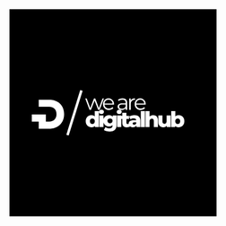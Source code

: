 <?xml version="1.0" encoding="utf-8"?>
<svg xmlns:xlink="http://www.w3.org/1999/xlink" width="512" zoomAndPan="magnify" viewBox="0 0 384 383.999986" height="512" preserveAspectRatio="xMidYMid meet" version="1.2" baseProfile="tiny-ps" xmlns="http://www.w3.org/2000/svg">
  <title>Digitalhub</title>
  <defs>
    <g />
    <clipPath id="17d0d61748">
      <path d="M 51.285156 51.285156 L 332.714844 51.285156 L 332.714844 332.714844 L 51.285156 332.714844 Z M 51.285156 51.285156 " />
    </clipPath>
    <clipPath id="0baffb5548">
      <path d="M 192 51.285156 C 114.285156 51.285156 51.285156 114.285156 51.285156 192 C 51.285156 269.714844 114.285156 332.714844 192 332.714844 C 269.714844 332.714844 332.714844 269.714844 332.714844 192 C 332.714844 114.285156 269.714844 51.285156 192 51.285156 Z M 192 51.285156 " />
    </clipPath>
    <clipPath id="31510fb166">
      <path d="M 81.660156 174.199219 L 125.332031 174.199219 L 125.332031 213.777344 L 81.660156 213.777344 Z M 81.660156 174.199219 " />
    </clipPath>
  </defs>
  <g>
    <g>
      <path fill="#000000" d="M 51.285156 51.285156 L 332.714844 51.285156 L 332.714844 332.714844 L 51.285156 332.714844 Z M 51.285156 51.285156 " fill-opacity="1" fill-rule="nonzero" />
    </g>
  </g>
  <path stroke-linecap="butt" transform="matrix(0.202462, -0.651668, 0.651668, 0.202462, 128.548665, 221.928762)" fill="none" stroke-linejoin="miter" d="M 0.00265671 2.502019 L 93.415693 2.498345 " stroke="#ffffff" stroke-width="5" stroke-opacity="1" stroke-miterlimit="4" />
  <g fill="#ffffff" fill-opacity="1">
    <g transform="translate(154.049673, 211.465221)">
      <g>
        <path d="M 18.71875 -21.8125 L 18.71875 0 L 13.40625 0 L 13.40625 -1.59375 C 12.363281 -0.351562 10.804688 0.265625 8.734375 0.265625 C 7.273438 0.265625 5.945312 -0.0703125 4.75 -0.75 C 3.5625 -1.425781 2.617188 -2.390625 1.921875 -3.640625 C 1.222656 -4.898438 0.875 -6.351562 0.875 -8 C 0.875 -9.644531 1.222656 -11.085938 1.921875 -12.328125 C 2.617188 -13.578125 3.5625 -14.53125 4.75 -15.1875 C 5.945312 -15.851562 7.273438 -16.1875 8.734375 -16.1875 C 10.628906 -16.1875 12.097656 -15.640625 13.140625 -14.546875 L 13.140625 -21.8125 Z M 9.90625 -4.171875 C 10.863281 -4.171875 11.65625 -4.507812 12.28125 -5.1875 C 12.90625 -5.863281 13.21875 -6.800781 13.21875 -8 C 13.21875 -9.164062 12.910156 -10.082031 12.296875 -10.75 C 11.679688 -11.414062 10.882812 -11.75 9.90625 -11.75 C 8.925781 -11.75 8.117188 -11.414062 7.484375 -10.75 C 6.859375 -10.082031 6.546875 -9.164062 6.546875 -8 C 6.546875 -6.800781 6.859375 -5.863281 7.484375 -5.1875 C 8.117188 -4.507812 8.925781 -4.171875 9.90625 -4.171875 Z M 9.90625 -4.171875 " />
      </g>
    </g>
  </g>
  <g fill="#ffffff" fill-opacity="1">
    <g transform="translate(171.685026, 211.465221)">
      <g>
        <path d="M 1.796875 -15.9375 L 7.375 -15.9375 L 7.375 0 L 1.796875 0 Z M 4.59375 -17.6875 C 3.570312 -17.6875 2.75 -17.96875 2.125 -18.53125 C 1.5 -19.101562 1.1875 -19.8125 1.1875 -20.65625 C 1.1875 -21.5 1.5 -22.203125 2.125 -22.765625 C 2.75 -23.335938 3.570312 -23.625 4.59375 -23.625 C 5.613281 -23.625 6.4375 -23.351562 7.0625 -22.8125 C 7.6875 -22.28125 8 -21.59375 8 -20.75 C 8 -19.863281 7.6875 -19.128906 7.0625 -18.546875 C 6.4375 -17.972656 5.613281 -17.6875 4.59375 -17.6875 Z M 4.59375 -17.6875 " />
      </g>
    </g>
  </g>
  <g fill="#ffffff" fill-opacity="1">
    <g transform="translate(178.004354, 211.465221)">
      <g>
        <path d="M 18.921875 -15.9375 L 18.921875 -2.90625 C 18.921875 0.0507812 18.117188 2.269531 16.515625 3.75 C 14.910156 5.226562 12.597656 5.96875 9.578125 5.96875 C 8.015625 5.96875 6.546875 5.789062 5.171875 5.4375 C 3.796875 5.082031 2.628906 4.5625 1.671875 3.875 L 3.703125 -0.03125 C 4.347656 0.5 5.164062 0.914062 6.15625 1.21875 C 7.144531 1.519531 8.117188 1.671875 9.078125 1.671875 C 10.546875 1.671875 11.625 1.347656 12.3125 0.703125 C 13 0.0546875 13.34375 -0.898438 13.34375 -2.171875 L 13.34375 -2.703125 C 12.269531 -1.453125 10.691406 -0.828125 8.609375 -0.828125 C 7.203125 -0.828125 5.898438 -1.144531 4.703125 -1.78125 C 3.503906 -2.414062 2.550781 -3.316406 1.84375 -4.484375 C 1.144531 -5.648438 0.796875 -6.992188 0.796875 -8.515625 C 0.796875 -10.023438 1.144531 -11.363281 1.84375 -12.53125 C 2.550781 -13.695312 3.503906 -14.597656 4.703125 -15.234375 C 5.898438 -15.867188 7.203125 -16.1875 8.609375 -16.1875 C 10.878906 -16.1875 12.546875 -15.453125 13.609375 -13.984375 L 13.609375 -15.9375 Z M 9.9375 -5.265625 C 10.9375 -5.265625 11.765625 -5.566406 12.421875 -6.171875 C 13.078125 -6.773438 13.40625 -7.554688 13.40625 -8.515625 C 13.40625 -9.484375 13.082031 -10.265625 12.4375 -10.859375 C 11.789062 -11.453125 10.957031 -11.75 9.9375 -11.75 C 8.914062 -11.75 8.078125 -11.453125 7.421875 -10.859375 C 6.765625 -10.265625 6.4375 -9.484375 6.4375 -8.515625 C 6.4375 -7.554688 6.769531 -6.773438 7.4375 -6.171875 C 8.101562 -5.566406 8.9375 -5.265625 9.9375 -5.265625 Z M 9.9375 -5.265625 " />
      </g>
    </g>
  </g>
  <g fill="#ffffff" fill-opacity="1">
    <g transform="translate(195.845453, 211.465221)">
      <g>
        <path d="M 1.796875 -15.9375 L 7.375 -15.9375 L 7.375 0 L 1.796875 0 Z M 4.59375 -17.6875 C 3.570312 -17.6875 2.75 -17.96875 2.125 -18.53125 C 1.5 -19.101562 1.1875 -19.8125 1.1875 -20.65625 C 1.1875 -21.5 1.5 -22.203125 2.125 -22.765625 C 2.75 -23.335938 3.570312 -23.625 4.59375 -23.625 C 5.613281 -23.625 6.4375 -23.351562 7.0625 -22.8125 C 7.6875 -22.28125 8 -21.59375 8 -20.75 C 8 -19.863281 7.6875 -19.128906 7.0625 -18.546875 C 6.4375 -17.972656 5.613281 -17.6875 4.59375 -17.6875 Z M 4.59375 -17.6875 " />
      </g>
    </g>
  </g>
  <g fill="#ffffff" fill-opacity="1">
    <g transform="translate(202.164781, 211.465221)">
      <g>
        <path d="M 12.78125 -0.640625 C 12.3125 -0.347656 11.738281 -0.125 11.0625 0.03125 C 10.382812 0.1875 9.664062 0.265625 8.90625 0.265625 C 6.832031 0.265625 5.234375 -0.242188 4.109375 -1.265625 C 2.992188 -2.285156 2.4375 -3.800781 2.4375 -5.8125 L 2.4375 -11.171875 L 0.125 -11.171875 L 0.125 -15.34375 L 2.4375 -15.34375 L 2.4375 -19.484375 L 8.03125 -19.484375 L 8.03125 -15.34375 L 11.671875 -15.34375 L 11.671875 -11.171875 L 8.03125 -11.171875 L 8.03125 -5.875 C 8.03125 -5.3125 8.179688 -4.867188 8.484375 -4.546875 C 8.785156 -4.222656 9.191406 -4.0625 9.703125 -4.0625 C 10.347656 -4.0625 10.914062 -4.226562 11.40625 -4.5625 Z M 12.78125 -0.640625 " />
      </g>
    </g>
  </g>
  <g fill="#ffffff" fill-opacity="1">
    <g transform="translate(212.422668, 211.465221)">
      <g>
        <path d="M 8.578125 -16.1875 C 11.222656 -16.1875 13.238281 -15.582031 14.625 -14.375 C 16.019531 -13.175781 16.71875 -11.332031 16.71875 -8.84375 L 16.71875 0 L 11.515625 0 L 11.515625 -2.0625 C 10.710938 -0.507812 9.144531 0.265625 6.8125 0.265625 C 5.582031 0.265625 4.515625 0.0507812 3.609375 -0.375 C 2.710938 -0.8125 2.03125 -1.394531 1.5625 -2.125 C 1.101562 -2.863281 0.875 -3.703125 0.875 -4.640625 C 0.875 -6.148438 1.453125 -7.320312 2.609375 -8.15625 C 3.765625 -8.988281 5.550781 -9.40625 7.96875 -9.40625 L 11.140625 -9.40625 C 11.035156 -11.09375 9.910156 -11.9375 7.765625 -11.9375 C 6.992188 -11.9375 6.21875 -11.8125 5.4375 -11.5625 C 4.65625 -11.320312 3.988281 -10.984375 3.4375 -10.546875 L 1.5625 -14.34375 C 2.4375 -14.925781 3.503906 -15.378906 4.765625 -15.703125 C 6.035156 -16.023438 7.304688 -16.1875 8.578125 -16.1875 Z M 8.375 -3.265625 C 9.019531 -3.265625 9.585938 -3.421875 10.078125 -3.734375 C 10.566406 -4.046875 10.921875 -4.503906 11.140625 -5.109375 L 11.140625 -6.5 L 8.734375 -6.5 C 7.109375 -6.5 6.296875 -5.957031 6.296875 -4.875 C 6.296875 -4.382812 6.476562 -3.992188 6.84375 -3.703125 C 7.21875 -3.410156 7.726562 -3.265625 8.375 -3.265625 Z M 8.375 -3.265625 " />
      </g>
    </g>
  </g>
  <g fill="#ffffff" fill-opacity="1">
    <g transform="translate(228.000564, 211.465221)">
      <g>
        <path d="M 1.796875 -21.8125 L 7.375 -21.8125 L 7.375 0 L 1.796875 0 Z M 1.796875 -21.8125 " />
      </g>
    </g>
  </g>
  <g fill="#ffffff" fill-opacity="1">
    <g transform="translate(234.319891, 211.465221)">
      <g>
        <path d="M 12.171875 -16.1875 C 14.148438 -16.1875 15.738281 -15.597656 16.9375 -14.421875 C 18.144531 -13.253906 18.75 -11.484375 18.75 -9.109375 L 18.75 0 L 13.171875 0 L 13.171875 -8.203125 C 13.171875 -10.378906 12.296875 -11.46875 10.546875 -11.46875 C 9.585938 -11.46875 8.816406 -11.148438 8.234375 -10.515625 C 7.660156 -9.890625 7.375 -8.953125 7.375 -7.703125 L 7.375 0 L 1.796875 0 L 1.796875 -21.8125 L 7.375 -21.8125 L 7.375 -14.453125 C 7.976562 -15.023438 8.691406 -15.457031 9.515625 -15.75 C 10.335938 -16.039062 11.222656 -16.1875 12.171875 -16.1875 Z M 12.171875 -16.1875 " />
      </g>
    </g>
  </g>
  <g fill="#ffffff" fill-opacity="1">
    <g transform="translate(251.896457, 211.465221)">
      <g>
        <path d="M 18.546875 -15.9375 L 18.546875 0 L 13.21875 0 L 13.21875 -1.703125 C 12.632812 -1.054688 11.929688 -0.566406 11.109375 -0.234375 C 10.285156 0.0976562 9.414062 0.265625 8.5 0.265625 C 6.4375 0.265625 4.789062 -0.335938 3.5625 -1.546875 C 2.34375 -2.765625 1.734375 -4.59375 1.734375 -7.03125 L 1.734375 -15.9375 L 7.3125 -15.9375 L 7.3125 -7.9375 C 7.3125 -6.738281 7.535156 -5.863281 7.984375 -5.3125 C 8.441406 -4.769531 9.101562 -4.5 9.96875 -4.5 C 10.84375 -4.5 11.5625 -4.804688 12.125 -5.421875 C 12.6875 -6.035156 12.96875 -6.984375 12.96875 -8.265625 L 12.96875 -15.9375 Z M 18.546875 -15.9375 " />
      </g>
    </g>
  </g>
  <g fill="#ffffff" fill-opacity="1">
    <g transform="translate(269.355463, 211.465221)">
      <g>
        <path d="M 11.8125 -16.1875 C 13.257812 -16.1875 14.578125 -15.851562 15.765625 -15.1875 C 16.953125 -14.53125 17.894531 -13.578125 18.59375 -12.328125 C 19.289062 -11.085938 19.640625 -9.644531 19.640625 -8 C 19.640625 -6.351562 19.289062 -4.898438 18.59375 -3.640625 C 17.894531 -2.390625 16.953125 -1.425781 15.765625 -0.75 C 14.578125 -0.0703125 13.257812 0.265625 11.8125 0.265625 C 9.71875 0.265625 8.148438 -0.351562 7.109375 -1.59375 L 7.109375 0 L 1.796875 0 L 1.796875 -21.8125 L 7.375 -21.8125 L 7.375 -14.546875 C 8.457031 -15.640625 9.9375 -16.1875 11.8125 -16.1875 Z M 10.640625 -4.171875 C 11.617188 -4.171875 12.421875 -4.507812 13.046875 -5.1875 C 13.671875 -5.863281 13.984375 -6.800781 13.984375 -8 C 13.984375 -9.164062 13.671875 -10.082031 13.046875 -10.75 C 12.421875 -11.414062 11.617188 -11.75 10.640625 -11.75 C 9.660156 -11.75 8.851562 -11.414062 8.21875 -10.75 C 7.59375 -10.082031 7.28125 -9.164062 7.28125 -8 C 7.28125 -6.800781 7.59375 -5.863281 8.21875 -5.1875 C 8.851562 -4.507812 9.660156 -4.171875 10.640625 -4.171875 Z M 10.640625 -4.171875 " />
      </g>
    </g>
  </g>
  <g fill="#ffffff" fill-opacity="1">
    <g transform="translate(154.049673, 188.014643)">
      <g>
        <path d="M 25.59375 -15.453125 L 19.75 0 L 17.78125 0 L 12.90625 -12.671875 L 8.03125 0 L 6.046875 0 L 0.234375 -15.453125 L 2.234375 -15.453125 L 7.078125 -2.328125 L 12.046875 -15.453125 L 13.84375 -15.453125 L 18.78125 -2.328125 L 23.6875 -15.453125 Z M 25.59375 -15.453125 " />
      </g>
    </g>
  </g>
  <g fill="#ffffff" fill-opacity="1">
    <g transform="translate(177.005017, 188.014643)">
      <g>
        <path d="M 16.375 -7.078125 L 3.4375 -7.078125 C 3.550781 -5.472656 4.164062 -4.175781 5.28125 -3.1875 C 6.40625 -2.195312 7.816406 -1.703125 9.515625 -1.703125 C 10.484375 -1.703125 11.367188 -1.875 12.171875 -2.21875 C 12.972656 -2.5625 13.664062 -3.066406 14.25 -3.734375 L 15.4375 -2.375 C 14.75 -1.550781 13.890625 -0.925781 12.859375 -0.5 C 11.828125 -0.0703125 10.695312 0.140625 9.46875 0.140625 C 7.875 0.140625 6.460938 -0.191406 5.234375 -0.859375 C 4.015625 -1.535156 3.0625 -2.472656 2.375 -3.671875 C 1.695312 -4.867188 1.359375 -6.222656 1.359375 -7.734375 C 1.359375 -9.242188 1.6875 -10.59375 2.34375 -11.78125 C 3 -12.976562 3.898438 -13.910156 5.046875 -14.578125 C 6.191406 -15.242188 7.476562 -15.578125 8.90625 -15.578125 C 10.332031 -15.578125 11.613281 -15.242188 12.75 -14.578125 C 13.882812 -13.910156 14.773438 -12.984375 15.421875 -11.796875 C 16.078125 -10.609375 16.40625 -9.253906 16.40625 -7.734375 Z M 8.90625 -13.78125 C 7.414062 -13.78125 6.164062 -13.304688 5.15625 -12.359375 C 4.144531 -11.410156 3.570312 -10.171875 3.4375 -8.640625 L 14.40625 -8.640625 C 14.269531 -10.171875 13.695312 -11.410156 12.6875 -12.359375 C 11.675781 -13.304688 10.414062 -13.78125 8.90625 -13.78125 Z M 8.90625 -13.78125 " />
      </g>
    </g>
  </g>
  <g fill="#ffffff" fill-opacity="1">
    <g transform="translate(191.877494, 188.014643)">
      <g />
    </g>
  </g>
  <g fill="#ffffff" fill-opacity="1">
    <g transform="translate(196.697812, 188.014643)">
      <g>
        <path d="M 8.3125 -15.578125 C 10.332031 -15.578125 11.878906 -15.070312 12.953125 -14.0625 C 14.035156 -13.050781 14.578125 -11.554688 14.578125 -9.578125 L 14.578125 0 L 12.578125 0 L 12.578125 -2.40625 C 12.109375 -1.601562 11.414062 -0.976562 10.5 -0.53125 C 9.59375 -0.0820312 8.515625 0.140625 7.265625 0.140625 C 5.535156 0.140625 4.160156 -0.269531 3.140625 -1.09375 C 2.117188 -1.914062 1.609375 -3 1.609375 -4.34375 C 1.609375 -5.65625 2.082031 -6.710938 3.03125 -7.515625 C 3.988281 -8.328125 5.503906 -8.734375 7.578125 -8.734375 L 12.484375 -8.734375 L 12.484375 -9.671875 C 12.484375 -11.003906 12.109375 -12.015625 11.359375 -12.703125 C 10.617188 -13.398438 9.535156 -13.75 8.109375 -13.75 C 7.128906 -13.75 6.1875 -13.585938 5.28125 -13.265625 C 4.382812 -12.941406 3.613281 -12.5 2.96875 -11.9375 L 2.03125 -13.484375 C 2.8125 -14.148438 3.75 -14.664062 4.84375 -15.03125 C 5.945312 -15.394531 7.101562 -15.578125 8.3125 -15.578125 Z M 7.578125 -1.5 C 8.753906 -1.5 9.765625 -1.765625 10.609375 -2.296875 C 11.453125 -2.835938 12.078125 -3.617188 12.484375 -4.640625 L 12.484375 -7.171875 L 7.640625 -7.171875 C 4.992188 -7.171875 3.671875 -6.25 3.671875 -4.40625 C 3.671875 -3.507812 4.015625 -2.800781 4.703125 -2.28125 C 5.390625 -1.757812 6.347656 -1.5 7.578125 -1.5 Z M 7.578125 -1.5 " />
      </g>
    </g>
  </g>
  <g fill="#ffffff" fill-opacity="1">
    <g transform="translate(211.158795, 188.014643)">
      <g>
        <path d="M 4.90625 -12.4375 C 5.394531 -13.46875 6.125 -14.25 7.09375 -14.78125 C 8.0625 -15.3125 9.265625 -15.578125 10.703125 -15.578125 L 10.703125 -13.546875 L 10.203125 -13.578125 C 8.578125 -13.578125 7.300781 -13.078125 6.375 -12.078125 C 5.457031 -11.078125 5 -9.675781 5 -7.875 L 5 0 L 2.90625 0 L 2.90625 -15.453125 L 4.90625 -15.453125 Z M 4.90625 -12.4375 " />
      </g>
    </g>
  </g>
  <g fill="#ffffff" fill-opacity="1">
    <g transform="translate(220.064649, 188.014643)">
      <g>
        <path d="M 16.375 -7.078125 L 3.4375 -7.078125 C 3.550781 -5.472656 4.164062 -4.175781 5.28125 -3.1875 C 6.40625 -2.195312 7.816406 -1.703125 9.515625 -1.703125 C 10.484375 -1.703125 11.367188 -1.875 12.171875 -2.21875 C 12.972656 -2.5625 13.664062 -3.066406 14.25 -3.734375 L 15.4375 -2.375 C 14.75 -1.550781 13.890625 -0.925781 12.859375 -0.5 C 11.828125 -0.0703125 10.695312 0.140625 9.46875 0.140625 C 7.875 0.140625 6.460938 -0.191406 5.234375 -0.859375 C 4.015625 -1.535156 3.0625 -2.472656 2.375 -3.671875 C 1.695312 -4.867188 1.359375 -6.222656 1.359375 -7.734375 C 1.359375 -9.242188 1.6875 -10.59375 2.34375 -11.78125 C 3 -12.976562 3.898438 -13.910156 5.046875 -14.578125 C 6.191406 -15.242188 7.476562 -15.578125 8.90625 -15.578125 C 10.332031 -15.578125 11.613281 -15.242188 12.75 -14.578125 C 13.882812 -13.910156 14.773438 -12.984375 15.421875 -11.796875 C 16.078125 -10.609375 16.40625 -9.253906 16.40625 -7.734375 Z M 8.90625 -13.78125 C 7.414062 -13.78125 6.164062 -13.304688 5.15625 -12.359375 C 4.144531 -11.410156 3.570312 -10.171875 3.4375 -8.640625 L 14.40625 -8.640625 C 14.269531 -10.171875 13.695312 -11.410156 12.6875 -12.359375 C 11.675781 -13.304688 10.414062 -13.78125 8.90625 -13.78125 Z M 8.90625 -13.78125 " />
      </g>
    </g>
  </g>
  <g>
    <path fill="#ffffff" d="M 105.046875 174.199219 L 91.042969 174.199219 L 91.042969 183.898438 L 105.203125 183.898438 C 111.21875 183.898438 115.210938 187.5625 115.210938 193.878906 L 115.210938 193.992188 C 115.210938 200.363281 111.21875 203.972656 105.203125 203.972656 L 100.742188 203.972656 L 100.742188 194.273438 L 81.660156 194.273438 L 81.660156 203.972656 L 91.042969 203.972656 L 91.042969 213.671875 L 104.839844 213.671875 C 117.910156 213.671875 125.535156 205.214844 125.535156 193.824219 L 125.535156 193.710938 C 125.535156 182.320312 118.011719 174.199219 105.046875 174.199219 " fill-opacity="1" fill-rule="nonzero" />
  </g>
</svg>
